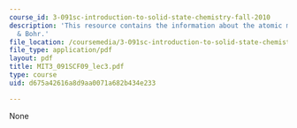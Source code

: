 ```yaml
---
course_id: 3-091sc-introduction-to-solid-state-chemistry-fall-2010
description: 'This resource contains the information about the atomic models: Rutherford
  & Bohr.'
file_location: /coursemedia/3-091sc-introduction-to-solid-state-chemistry-fall-2010/d675a42616a8d9aa0071a682b434e233_MIT3_091SCF09_lec3.pdf
file_type: application/pdf
layout: pdf
title: MIT3_091SCF09_lec3.pdf
type: course
uid: d675a42616a8d9aa0071a682b434e233

---
```

None